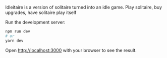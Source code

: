 Idleitaire is a version of solitaire turned into an idle game.
Play solitaire, buy upgrades, have solitaire play itself

Run the development server:

```bash
npm run dev
# or
yarn dev
```

Open [http://localhost:3000](http://localhost:3000) with your browser to see the result.
